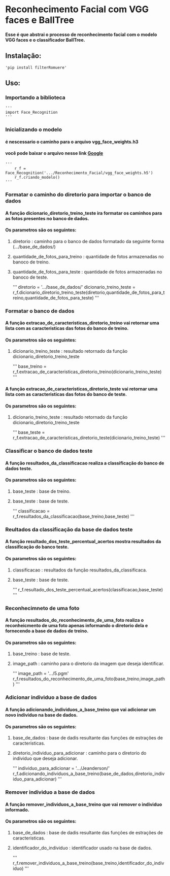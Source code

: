 Reconhecimento Facial com VGG faces e BallTree
=============

#### Esse é que abstrai o processo de reconhecimento facial com o modelo VGG faces e o classificador BallTree.

## Instalação:

    'pip install filterRomuere'

## Uso:

### Importando a biblioteca

    '''
    import Face_Recognition
    '''

### Inicializando o modelo
#### é nescessario o caminho para o arquivo vgg_face_weights.h3
#### você pode baixar o arquivo nesse link [Google](https://drive.google.com/file/d/1yMLtU3tcfp7hVwoMt6JIPnG0MvXVwTEs/view?usp=sharing)

    '''
        r_f = Face_Recognition('.../Reconhecimento_Facial/vgg_face_weights.h5')
        r_f.criando_modelo()
    '''

### Formatar o caminho do diretorio para importar o banco de dados
#### A função dicionario_diretorio_treino_teste ira formatar os caminhos para as fotos presentes no banco de dados.
#### Os parametros são os seguintes: 
1. diretorio : caminho para o banco de dados formatado da seguinte forma (.../base_de_dados/) 
2. quantidade_de_fotos_para_treino : quantidade de fotos armazenadas no banoco de treino.
3. quantidade_de_fotos_para_teste : quantidade de fotos armazenadas no banoco de teste.
    
    '''
        diretorio = '.../base_de_dados/'
        dicionario_treino_teste = r_f.dicionario_diretorio_treino_teste(diretorio,quantidade_de_fotos_para_treino,quantidade_de_fotos_para_teste)
    '''

### Formatar o banco de dados
#### A função extracao_de_caracteristicas_diretorio_treino vai retornar uma lista com as caracteristicas das fotos do banco de treino.
#### Os parametros são os seguintes: 
1. dicionario_treino_teste : resultado retornado da função dicionario_diretorio_treino_teste

    '''
        base_treino = r_f.extracao_de_caracteristicas_diretorio_treino(dicionario_treino_teste)
    '''

#### A função extracao_de_caracteristicas_diretorio_teste vai retornar uma lista com as caracteristicas das fotos do banco de teste.
#### Os parametros são os seguintes: 
1. dicionario_treino_teste : resultado retornado da função dicionario_diretorio_treino_teste

    '''
        base_teste = r_f.extracao_de_caracteristicas_diretorio_teste(dicionario_treino_teste)
    '''

### Classificar o banco de dados teste
#### A função resultados_da_classificacao realiza a classificação do banco de dados teste.
#### Os parametros são os seguintes: 
1. base_teste : base de treino.
2. base_teste : base de teste.

    '''
        classificacao = r_f.resultados_da_classificacao(base_treino,base_teste)
    '''

### Reultados da classificação da base de dados teste
#### A função resultado_dos_teste_percentual_acertos mostra resultados da classificação do banco teste.
#### Os parametros são os seguintes: 
1. classificacao : resultados da função resultados_da_classificaca.
2. base_teste : base de teste.

    '''
        r_f.resultado_dos_teste_percentual_acertos(classificacao,base_teste)
    '''

### Reconhecimneto de uma foto
#### A função resultados_do_reconhecimento_de_uma_foto realiza o reconheicmento de uma foto apenas informando o diretorio dela e fornecendo a base de dados de treino.
#### Os parametros são os seguintes: 
1. base_treino : base de teste.
2. image_path : caminho para o diretorio da imagem que deseja identificar.

    '''
        image_path = '.../5.pgm'
        r_f.resultados_do_reconhecimento_de_uma_foto(base_treino,image_path)
    '''

### Adicionar individuo a base de dados
#### A função adicionando_individuos_a_base_treino que vai adicionar um novo individuo na base de dados.
#### Os parametros são os seguintes: 
1. base_de_dados : base de dadis resultante das funções de estrações de caracteristicas.
2. diretorio_individuo_para_adicionar : caminho para o diretorio do individuo que deseja adicionar.

    '''
        individuo_para_adicionar = '.../Jeanderson/'
        r_f.adicionando_individuos_a_base_treino(base_de_dados,diretorio_individuo_para_adicionar)
    '''

### Remover individuo a base de dados
#### A função remover_individuos_a_base_treino que vai remover o individuo informado.
#### Os parametros são os seguintes: 
1. base_de_dados : base de dadis resultante das funções de estrações de caracteristicas.
2. identificador_do_individuo : identificador usado na base de dados.

    '''
        r_f.remover_individuos_a_base_treino(base_treino,identificador_do_individuo)
    '''
